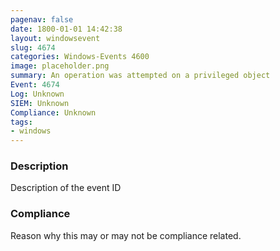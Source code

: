 ```yaml
---
pagenav: false
date: 1800-01-01 14:42:38
layout: windowsevent
slug: 4674
categories: Windows-Events 4600
image: placeholder.png
summary: An operation was attempted on a privileged object
Event: 4674
Log: Unknown
SIEM: Unknown
Compliance: Unknown
tags:
- windows
---
```


### Description

Description of the event ID

### Compliance

Reason why this may or may not be compliance related.
